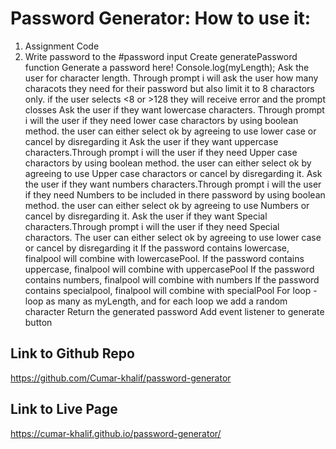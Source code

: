 # Password Generator: How to use it:
1. Assignment Code
2. Write password to the #password input
Create generatePassword function
Generate a password here!
Console.log(myLength);
Ask the user for character length. Through prompt i will ask the user how many characots they need for their password but also limit it to 8 charactors only. if the user selects <8 or >128 they will receive error and the prompt closses
Ask the user if they want lowercase characters. Through prompt i will the user if they need lower case charactors by using boolean method. the user can either select ok by agreeing to use lower case or cancel by disregarding it
Ask the user if they want uppercase characters.Through prompt i will the user if they need Upper case charactors by using boolean method. the user can either select ok by agreeing to use Upper case charactors or cancel by disregarding it.
Ask the user if they want numbers characters.Through prompt i will the user if they need Numbers to be included in there password by using boolean method. the user can either select ok by agreeing to use Numbers or cancel by disregarding it.
Ask the user if they want Special characters.Through prompt i will the user if they need Special charactors. The user can either select ok by agreeing to use lower case or cancel by disregarding it
If the password contains lowercase, finalpool will combine with lowercasePool.
If the password contains uppercase, finalpool will combine with uppercasePool
If the password contains numbers, finalpool will combine with numbers
If the password contains specialpool, finalpool will combine with specialPool
For loop - loop as many as myLength, and for each loop we add a random character
Return the generated password
Add event listener to generate button

## Link to Github Repo
https://github.com/Cumar-khalif/password-generator

## Link to Live Page
https://cumar-khalif.github.io/password-generator/
